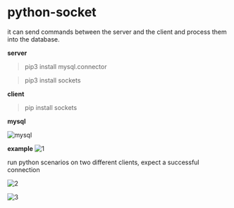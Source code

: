 # python-socket
 it can send commands between the server and the client and process them into the database.

**server**

>pip3 install mysql.connector 

>pip3 install sockets 


 **client**
>pip install sockets 



**mysql**

![mysql](https://user-images.githubusercontent.com/30519822/61522121-5bf27a00-aa1a-11e9-8df0-eaceb71019c2.png)


**example**
![1](https://user-images.githubusercontent.com/30519822/61522915-04eda480-aa1c-11e9-8745-0493fe81a376.png)


run python scenarios on two different clients, expect a successful connection

![2](https://user-images.githubusercontent.com/30519822/61523310-c0aed400-aa1c-11e9-80e9-cafd374c0b7b.png)

![3](https://user-images.githubusercontent.com/30519822/61523891-e7b9d580-aa1d-11e9-89de-3e73fd8a6493.png)
